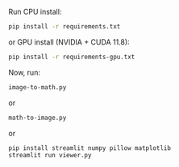 Run CPU install:
```bash
pip install -r requirements.txt
```
or GPU install (NVIDIA + CUDA 11.8):

```bash
pip install -r requirements-gpu.txt
```

Now, run:
```bash
image-to-math.py
```
or
```bash
math-to-image.py
```
or
```bash
pip install streamlit numpy pillow matplotlib
streamlit run viewer.py
```